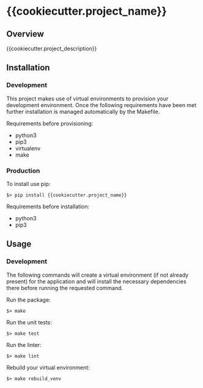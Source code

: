 # {{cookiecutter.project_name}}

## Overview
{{cookiecutter.project_description}}

## Installation

### Development
This project makes use of virtual environments to provision your development environment. Once the following requirements have been met further installation is managed automatically by the Makefile.

Requirements before provisioning:
 * python3
 * pip3
 * virtualenv
 * make

### Production
To install use pip:
```
$> pip install {{cookiecutter.project_name}}
```
    
Requirements before installation:
 * python3
 * pip3
 
## Usage

### Development
The following commands will create a virtual environment (if not already present) for the application and will install the necessary dependencies there before running the requested command.

Run the package:
```
$> make
```
Run the unit tests:
```
$> make test
```
Run the linter: 
```
$> make lint
```

Rebuild your virtual environment:
```
$> make rebuild_venv
```
